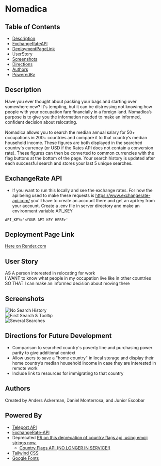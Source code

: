 # Nomadica

## Table of Contents

-   [Description](#description)
-   [ExchangeRateAPI](#exchangerate-api)
-   [DeploymentPageLink](#deployment-page-link)
-   [UserStory](#user-story)
-   [Screenshots](#screenshots)
-   [Directions](#directions-for-future-development)
-   [Authors](#authors)
-   [PoweredBy](#powered-by)

## Description

Have you ever thought about packing your bags and starting over somewhere new? It's tempting, but it can be distressing not knowing how people with your occupation fare financially in a foreign land. Nomadica’s purpose is to give you the information needed to make an informed, confident decision about relocating.</br></br>
Nomadica allows you to search the median annual salary for 50+ occupations in 200+ countries and compare it to that country’s median household income. These figures are both displayed in the searched country's currency (or USD if the Rates API does not contain a conversion rate). These figures can then be converted to common currencies with the flag buttons at the bottom of the page. Your search history is updated after each successful search and stores your last 5 unique searches.

## ExchangeRate API

-   If you want to run this locally and see the exchange rates. For now the api being used to make these requests is https://www.exchangerate-api.com/
    you'll have to create an account there and get an api key from your account. Create a .env file in server directory and make an environment variable API_KEY

```shell
API_KEY='<YOUR API KEY HERE>'
```

## Deployment Page Link

<a href="https://nomadica.onrender.com" rel="noopener noreferrer" >Here on Render.com</a>

## User Story

AS A person interested in relocating for work</br>
I WANT to know what people in my occupation live like in other countries</br>
SO THAT I can make an informed decision about moving there

## Screenshots

![No Search History](https://user-images.githubusercontent.com/65088117/88120282-92fced80-cb90-11ea-8d25-8fd0c9a47443.png)</br>
![First Search & Tooltip](https://user-images.githubusercontent.com/65088117/88120468-f38c2a80-cb90-11ea-9135-fd077c819d09.png)</br>
![Several Searches](https://user-images.githubusercontent.com/65088117/88120712-95ac1280-cb91-11ea-8ad4-ea801a8c0ce6.png)

## Directions for Future Development

-   Comparison to searched country's poverty line and purchasing power parity to give additional context
-   Allow users to save a "home country" in local storage and display their home country’s median household income in case they are interested in remote work
-   Include link to resources for immigrating to that country

## Authors

Created by Anders Ackerman, Daniel Monterrosa, and Junior Escobar

## Powered By

-   <a href="https://developers.teleport.org/api/" rel="noopener noreferrer">Teleport API</a>
-   <a href="https://www.exchangerate-api.com/" rel="noopener noreferrer">ExchangeRate-API</a>
-   Deprecated <a href="https://github.com/Dj-Viking/Nomadica/pull/55" rel="noopener noreferrer">PR on this deprecation of country flags api, using emoji strings now.</a>
    -   <a href="https://www.countryflags.io/" rel="noopener noreferrer" >Country Flags API (NO LONGER IN SERVICE!)</a>
-   <a href="https://tailwindcss.com" rel="noopener noreferrer">Tailwind CSS</a>
-   <a href="https://fonts.google.com" rel="noopener noreferrer">Google Fonts</a>
